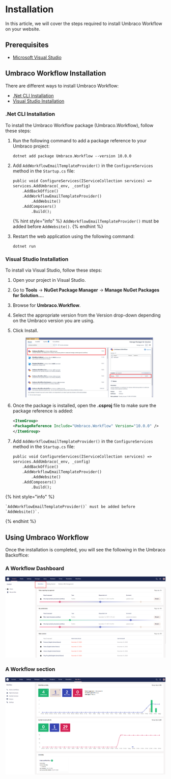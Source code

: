# Installation

In this article, we will cover the steps required to install Umbraco Workflow on your website.

## Prerequisites

* [Microsoft Visual Studio](https://visualstudio.microsoft.com/)

## Umbraco Workflow Installation

There are different ways to install Umbraco Workflow:

* [.Net CLI Installation](installing-workflow.md#net-cli-installation)
* [Visual Studio Installation](installing-workflow.md#visual-studio-installation)

### .Net CLI Installation

To install the Umbraco Workflow package (Umbraco.Workflow), follow these steps:

1.  Run the following command to add a package reference to your Umbraco project:

    ```
    dotnet add package Umbraco.Workflow --version 10.0.0
    ```
2.  Add `AddWorkflowEmailTemplateProvider()` in the `ConfigureServices` method in the `Startup.cs` file:

    ```
    public void ConfigureServices(IServiceCollection services) => 
    services.AddUmbraco(_env, _config)
    	.AddBackOffice()
    	.AddWorkflowEmailTemplateProvider()
        	.AddWebsite()
    	.AddComposers()
        	.Build();
    ```

    {% hint style="info" %}
    `AddWorkflowEmailTemplateProvider()` must be added before `AddWebsite()`.
    {% endhint %}
3.  Restart the web application using the following command:

    ```
    dotnet run
    ```

### Visual Studio Installation

To install via Visual Studio, follow these steps:

1. Open your project in Visual Studio.
2. Go to **Tools** -> **NuGet Package Manager** -> **Manage NuGet Packages for Solution...**.
3. Browse for **Umbraco.Workflow**.
4. Select the appropriate version from the Version drop-down depending on the Umbraco version you are using.
5.  Click Install.

    <figure><img src="images/VS_Installation_v10.png" alt=""><figcaption></figcaption></figure>
6.  Once the package is installed, open the **.csproj** file to make sure the package reference is added:

    ```xml
    <ItemGroup>
    <PackageReference Include="Umbraco.Workflow" Version="10.0.0" />
    </ItemGroup>
    ```
7.  Add `AddWorkflowEmailTemplateProvider()` in the `ConfigureServices` method in the `Startup.cs` file:

    ```
    public void ConfigureServices(IServiceCollection services) => 
    services.AddUmbraco(_env, _config)
    	.AddBackOffice()
    	.AddWorkflowEmailTemplateProvider()
        	.AddWebsite()
    	.AddComposers()
        	.Build();
    ```

{% hint style="info" %}
```
`AddWorkflowEmailTemplateProvider()` must be added before `AddWebsite()`.
```
{% endhint %}

## Using Umbraco Workflow

Once the installation is completed, you will see the following in the Umbraco Backoffice:

### A Workflow Dashboard

![Workflow dashboard](images/WorkflowDashboard-ContentSection.png)

### A Workflow section

![Workflow section](images/workflow-section.png)

